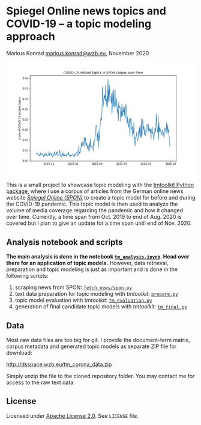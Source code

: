 # Spiegel Online news topics and COVID-19 – a topic modeling approach

Markus Konrad <markus.konrad@wzb.eu>, November 2020

![COVID-19 related topics in SPON corpus over time](plots/covidtopics_time.png)

This is a small project to showcase topic modeling with the [tmtoolkit Python package](https://tmtoolkit.readthedocs.io/), where I use a corpus of articles from the German online news website *[Spiegel Online (SPON)](https://www.spiegel.de/)*  to create a topic model for before and during the COVID-19 pandemic. This topic model is then used to analyze the volume of media coverage regarding the pandemic and how it changed over time. Currently, a time span from Oct. 2019 to end of Aug. 2020 is covered but I plan to give an update for a time span until end of Nov. 2020.

## Analysis notebook and scripts

**The main analysis is done in the notebook [`tm_analysis.ipynb`](https://wzbsocialsciencecenter.github.io/tm_corona/tm_analysis.html). Head over there for an application of topic models.** However, data retrieval, preparation and topic modeling is just as important and is done in the following scripts: 

1. scraping news from SPON: [`fetch_news/spon.py`](fetch_news/spon.py)
2. text data preparation for topic modeling with *tmtoolkit*: [`prepare.py`](prepare.py)
3. topic model evaluation with *tmtoolkit*: [`tm_evaluation.py`](tm_evaluation.py)
4. generation of final candidate topic models with *tmtoolkit*: [`tm_final.py`](tm_final.py)

## Data

Most raw data files are too big for git. I provide the document-term matrix, corpus metadata and generated topic models as separate ZIP file for download:

http://dsspace.wzb.eu/tm_corona_data.zip

Simply unzip the file to the cloned repository folder. You may contact me for access to the raw text data.

## License

Licensed under [Apache License 2.0](https://www.apache.org/licenses/LICENSE-2.0). See `LICENSE` file. 
